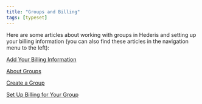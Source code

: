 ```yaml
---
title: "Groups and Billing"
tags: [typeset]
---
```

 
<html><body><section data-type="chapter" class="hsecchapter" data-hederis-type="hsecchapter" id="intro-groups" data-pi-attrs="id: intro-groups; data-tags: typeset;" role="doc-chapter" data-tags="typeset" data-author-name=" " data-book-title=" " title="Groups and Billing"><p class="hblkp" data-hederis-type="hblkp" id="prqRamKXo">Here are some articles about working with groups in Hederis and setting up your billing information (you can also find these articles in the navigation menu to the left): </p><p class="hblkp" data-hederis-type="hblkp" id="pPqZ8Fx7c"><a href="{% link _docs/billing-info.md %}" data-hederis-type="hspana" id="puM8khiQd"><span class="Hyperlink" data-hederis-type="hspnspan" id="pasQo0yuT">Add Your Billing Information</span></a></p><p class="hblkp" data-hederis-type="hblkp" id="pFNshTGEw"><a href="{% link _docs/about-groups.md %}" data-hederis-type="hspana" id="pqRDOXYlE"><span class="Hyperlink" data-hederis-type="hspnspan" id="psKne5kB4">About Groups</span></a></p><p class="hblkp" data-hederis-type="hblkp" id="pRYuV9d49"><a href="{% link _docs/create-group.md %}" data-hederis-type="hspana" id="pLerJKlRw"><span class="Hyperlink" data-hederis-type="hspnspan" id="pUWwJ67qN">Create a Group</span></a></p><p class="hblkp" data-hederis-type="hblkp" id="pUekhlApf"><a href="{% link _docs/group-billing.md %}" data-hederis-type="hspana" id="pq8v8kXiW"><span class="Hyperlink" data-hederis-type="hspnspan" id="pI952GULr">Set Up Billing for Your Group</span></a></p></section></body></html>
